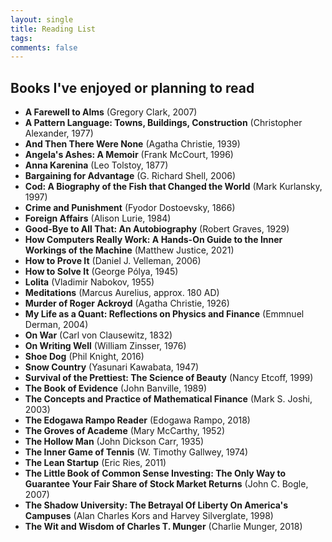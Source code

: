 ```yaml
---
layout: single
title: Reading List
tags: 
comments: false
---
```


## Books I've enjoyed or planning to read

- **A Farewell to Alms** (Gregory Clark, 2007)
- **A Pattern Language: Towns, Buildings, Construction** (Christopher Alexander, 1977)
- **And Then There Were None** (Agatha Christie, 1939)
- **Angela's Ashes: A Memoir** (Frank McCourt, 1996)
- **Anna Karenina** (Leo Tolstoy, 1877)
- **Bargaining for Advantage** (G. Richard Shell, 2006)
- **Cod: A Biography of the Fish that Changed the World** (Mark Kurlansky, 1997)
- **Crime and Punishment** (Fyodor Dostoevsky, 1866)
- **Foreign Affairs** (Alison Lurie, 1984)
- **Good-Bye to All That: An Autobiography** (Robert Graves, 1929)
- **How Computers Really Work: A Hands-On Guide to the Inner Workings of the Machine** (Matthew Justice, 2021)
- **How to Prove It** (Daniel J. Velleman, 2006)
- **How to Solve It** (George Pólya, 1945)
- **Lolita** (Vladimir Nabokov, 1955)
- **Meditations** (Marcus Aurelius, approx. 180 AD)
- **Murder of Roger Ackroyd** (Agatha Christie, 1926)
- **My Life as a Quant: Reflections on Physics and Finance** (Emmnuel Derman, 2004)
- **On War** (Carl von Clausewitz, 1832)
- **On Writing Well** (William Zinsser, 1976)
- **Shoe Dog** (Phil Knight, 2016)
- **Snow Country** (Yasunari Kawabata, 1947)
- **Survival of the Prettiest: The Science of Beauty** (Nancy Etcoff, 1999)
- **The Book of Evidence** (John Banville, 1989)
- **The Concepts and Practice of Mathematical Finance** (Mark S. Joshi, 2003)
- **The Edogawa Rampo Reader** (Edogawa Rampo, 2018)
- **The Groves of Academe** (Mary McCarthy, 1952)
- **The Hollow Man** (John Dickson Carr, 1935)
- **The Inner Game of Tennis** (W. Timothy Gallwey, 1974)
- **The Lean Startup** (Eric Ries, 2011)
- **The Little Book of Common Sense Investing: The Only Way to Guarantee Your Fair Share of Stock Market Returns** (John C. Bogle, 2007)
- **The Shadow University: The Betrayal Of Liberty On America's Campuses** (Alan Charles Kors and Harvey Silverglate, 1998)
- **The Wit and Wisdom of Charles T. Munger** (Charlie Munger, 2018)